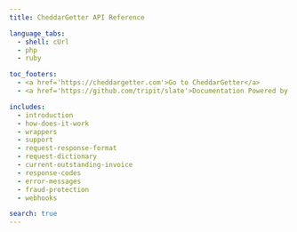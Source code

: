 ```yaml
---
title: CheddarGetter API Reference

language_tabs:
  - shell: cUrl
  - php
  - ruby

toc_footers:
  - <a href='https://cheddargetter.com'>Go to CheddarGetter</a>
  - <a href='https://github.com/tripit/slate'>Documentation Powered by Slate</a>

includes:
  - introduction
  - how-does-it-work
  - wrappers
  - support
  - request-response-format
  - request-dictionary
  - current-outstanding-invoice
  - response-codes
  - error-messages
  - fraud-protection
  - webhooks

search: true
---
```

